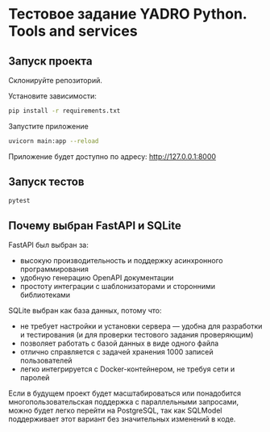 # Тестовое задание YADRO Python. Tools and services

## Запуск проекта

Склонируйте репозиторий.

Установите зависимости:

```bash
pip install -r requirements.txt
```
Запустите приложение

```bash
uvicorn main:app --reload
```
Приложение будет доступно по адресу:
<http://127.0.0.1:8000>

## Запуск тестов

```bash
pytest
```

## Почему выбран FastAPI и SQLite

FastAPI был выбран за:
- высокую производительность и поддержку асинхронного программирования
- удобную генерацию OpenAPI документации
- простоту интеграции с шаблонизаторами и сторонними библиотеками

SQLite выбран как база данных, потому что:
- не требует настройки и установки сервера — удобна для разработки и тестирования (и для проверки тестового задания проверяющим)
- позволяет работать с базой данных в виде одного файла
- отлично справляется с задачей хранения 1000 записей пользователей
- легко интегрируется с Docker-контейнером, не требуя сети и паролей

Если в будущем проект будет масштабироваться или понадобится многопользовательская поддержка с параллельными запросами, можно будет легко перейти на PostgreSQL, так как SQLModel поддерживает этот вариант без значительных изменений в коде.
